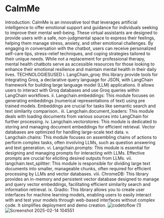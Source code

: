 # CalmMe
Introduction:
 CalmMe is an innovative tool that leverages artificial intelligence to offer emotional support and
 guidance for individuals seeking to improve their mental well-being.
 These virtual assistants are designed to provide users with a safe, non-judgmental space to express their
 feelings, helping them manage stress, anxiety, and other emotional challenges.
 By engaging in conversation with the chatbot, users can receive personalized self-care tips, stress-relief
 techniques, and coping strategies tailored to their unique needs.
 While not a replacement for professional therapy, mental health chatbots serve as accessible resources for
 those looking to enhance their emotional resilience and maintain mental health in their daily lives.
  TECHNOLOGIESUSED
 i. LangChain_groq: this library provide tools for integrating Groq, a declarative query language for JSON, with LangChain
 framework for building large language model (LLM) applications. It allows users to interact with Groq databases and use
 Groq queries within LangChain workflows.
 ii. Langchain.embeddings: This module focuses on generating embeddings (numerical representations of text) using pre
trained models. Embeddings are crucial for tasks like semantic search and text similarity comparison..
 iii. Langchain.document_loaders: This module deals with loading documents from various sources into LangChain for
 further processing.
 iv. Langchain.vectorstores: This module is dedicated to storing and managing document embeddings for efficient retrieval.
 Vector databases are optimized for handling large-scale text data.
 v. Langchain.chains: This module focuses on assembling chains of actions to perform complex tasks, often involving LLMs,
 such as question answering and text generation.
 vi. Langchain.prompts: This module is essential for designing and managing prompts for interacting with LLMs. Effective
 prompts are crucial for eliciting desired outputs from LLMs.
 vii. langchain.text_splitter: This module is responsible for dividing large text documents into smaller, manageable chunks,
 often required for efficient processing by LLMs and vector databases.
 viii. ChromeDB: This library provides an in-memory and persistent vector database designed to manage and query vector
 embeddings, facilitating efficient similarity search and information retrieval.
 ix. Gradio: This library allows you to create user interfaces for machine learning models, enabling users to easily interact
 with and test your models through web-based interfaces without complex code. It simplifies deployment and demo creation.
 ![codetoflow (1)](https://github.com/user-attachments/assets/c1853f55-93ff-4f08-a562-aa810e33f65e)
![Screenshot 2025-02-14 104551](https://github.com/user-attachments/assets/174fa8c0-8b04-471c-9d9e-703a5a09d2f1)
